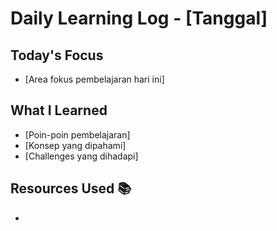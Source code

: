 # Daily Learning Log - [Tanggal]

## Today's Focus

- [Area fokus pembelajaran hari ini]

## What I Learned

- [Poin-poin pembelajaran]
- [Konsep yang dipahami]
- [Challenges yang dihadapi]

## Resources Used 📚

-
